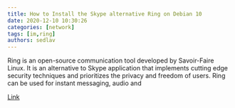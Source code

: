 ```yaml
---
title: How to Install the Skype alternative Ring on Debian 10
date: 2020-12-10 10:30:26
categories: [network]
tags: [im,ring]
authors: sedlav
---
```


Ring is an open-source communication tool developed by Savoir-Faire Linux. It is an alternative to Skype application that implements cutting edge security techniques and prioritizes the privacy and freedom of users. Ring can be used for instant messaging, audio and

[Link](https://vitux.com/how-to-install-the-skype-alternative-ring-on-debian/)
